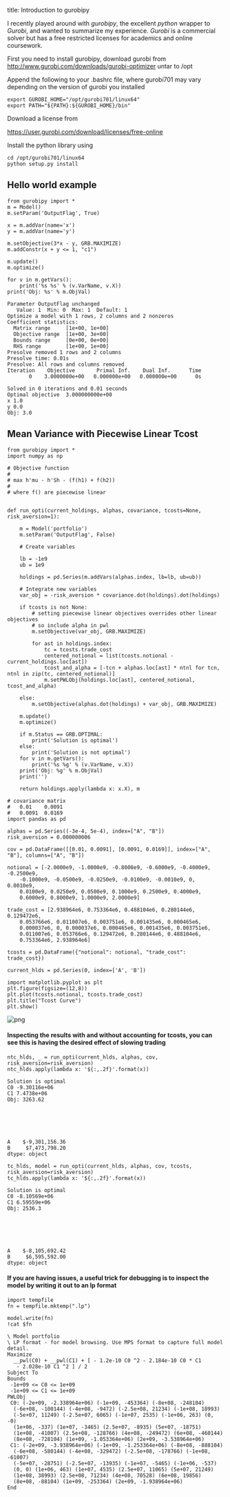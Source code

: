 title: Introduction to gurobipy

I recently played around with *gurobipy*, the excellent *python* wrapper to *Gurobi*, and wanted to summarize my experience. *Gurobi* is a commercial solver but has a free restricted licenses for academics and online coursework.

First you need to install gurobipy, download gurobi from http://www.gurobi.com/downloads/gurobi-optimizer
untar to /opt

Append the following to your .bashrc file, where gurobi701 may vary depending
on the version of gurobi you installed

```language-bash
export GUROBI_HOME="/opt/gurobi701/linux64"
export PATH="${PATH}:${GUROBI_HOME}/bin"
```

Download a license from

https://user.gurobi.com/download/licenses/free-online

Install the python library using

```language-bash
cd /opt/gurobi701/linux64
python setup.py install
```

## Hello world example


```language-python
from gurobipy import *
m = Model()
m.setParam('OutputFlag', True)

x = m.addVar(name='x')
y = m.addVar(name='y')

m.setObjective(3*x - y, GRB.MAXIMIZE)
m.addConstr(x + y <= 1, "c1")

m.update()
m.optimize()

for v in m.getVars():
    print('%s %s' % (v.VarName, v.X))
print('Obj: %s' % m.ObjVal)
```

    Parameter OutputFlag unchanged
       Value: 1  Min: 0  Max: 1  Default: 1
    Optimize a model with 1 rows, 2 columns and 2 nonzeros
    Coefficient statistics:
      Matrix range     [1e+00, 1e+00]
      Objective range  [1e+00, 3e+00]
      Bounds range     [0e+00, 0e+00]
      RHS range        [1e+00, 1e+00]
    Presolve removed 1 rows and 2 columns
    Presolve time: 0.01s
    Presolve: All rows and columns removed
    Iteration    Objective       Primal Inf.    Dual Inf.      Time
           0    3.0000000e+00   0.000000e+00   0.000000e+00      0s

    Solved in 0 iterations and 0.01 seconds
    Optimal objective  3.000000000e+00
    x 1.0
    y 0.0
    Obj: 3.0


## Mean Variance with Piecewise Linear Tcost


```language-python
from gurobipy import *
import numpy as np

# Objective function
#
# max h'mu - h'Sh - (f(h1) + f(h2))
#
# where f() are piecewise linear


def run_opti(current_holdings, alphas, covariance, tcosts=None, risk_aversion=1):

    m = Model('portfolio')
    m.setParam('OutputFlag', False)

    # Create variables

    lb = -1e9
    ub = 1e9

    holdings = pd.Series(m.addVars(alphas.index, lb=lb, ub=ub))

    # Integrate new variables
    var_obj = -risk_aversion * covariance.dot(holdings).dot(holdings)

    if tcosts is not None:
        # setting piecewise linear objectives overrides other linear objectives
        # so include alpha in pwl
        m.setObjective(var_obj, GRB.MAXIMIZE)

        for ast in holdings.index:
            tc = tcosts.trade_cost
            centered_notional = list(tcosts.notional - current_holdings.loc[ast])
            tcost_and_alpha = [-tcn + alphas.loc[ast] * ntnl for tcn, ntnl in zip(tc, centered_notional)]
            m.setPWLObj(holdings.loc[ast], centered_notional, tcost_and_alpha)

    else:
        m.setObjective(alphas.dot(holdings) + var_obj, GRB.MAXIMIZE)

    m.update()
    m.optimize()

    if m.Status == GRB.OPTIMAL:
        print('Solution is optimal')
    else:
        print('Solution is not optimal')
    for v in m.getVars():
        print('%s %g' % (v.VarName, v.X))
    print('Obj: %g' % m.ObjVal)
    print('')

    return holdings.apply(lambda x: x.X), m
```


```language-python
# covariance matrix
#   0.01    0.0091
#   0.0091  0.0169
import pandas as pd

alphas = pd.Series((-3e-4, 5e-4), index=["A", "B"])
risk_aversion = 0.000000006

cov = pd.DataFrame([[0.01, 0.0091], [0.0091, 0.0169]], index=["A", "B"], columns=["A", "B"])

notional = [-2.0000e9, -1.0000e9, -0.8000e9, -0.6000e9, -0.4000e9, -0.2500e9,
    -0.1000e9, -0.0500e9, -0.0250e9, -0.0100e9, -0.0010e9, 0, 0.0010e9,
    0.0100e9, 0.0250e9, 0.0500e9, 0.1000e9, 0.2500e9, 0.4000e9,
    0.6000e9, 0.8000e9, 1.0000e9, 2.0000e9]

trade_cost = [2.938964e6, 0.753364e6, 0.488104e6, 0.280144e6, 0.129472e6,
    0.053766e6, 0.011007e6, 0.003751e6, 0.001435e6, 0.000465e6,
    0.000037e6, 0, 0.000037e6, 0.000465e6, 0.001435e6, 0.003751e6,
    0.011007e6, 0.053766e6, 0.129472e6, 0.280144e6, 0.488104e6,
    0.753364e6, 2.938964e6]

tcosts = pd.DataFrame({"notional": notional, "trade_cost": trade_cost})

current_hlds = pd.Series(0, index=['A', 'B'])
```


```language-python
import matplotlib.pyplot as plt
plt.figure(figsize=(12,8))
plt.plot(tcosts.notional, tcosts.trade_cost)
plt.title("Tcost Curve")
plt.show()
```


![png](2017-09-10_gurobipy_files/2017-09-10_gurobipy_6_0.png)


#### Inspecting the results with and without accounting for tcosts, you can see this is having the desired effect of slowing trading


```language-python
ntc_hlds, _ = run_opti(current_hlds, alphas, cov, risk_aversion=risk_aversion)
ntc_hlds.apply(lambda x: '${:,.2f}'.format(x))
```

    Solution is optimal
    C0 -9.30116e+06
    C1 7.4738e+06
    Obj: 3263.62






    A    $-9,301,156.36
    B     $7,473,798.20
    dtype: object




```language-python
tc_hlds, model = run_opti(current_hlds, alphas, cov, tcosts, risk_aversion=risk_aversion)
tc_hlds.apply(lambda x: '${:,.2f}'.format(x))
```

    Solution is optimal
    C0 -8.10569e+06
    C1 6.59559e+06
    Obj: 2536.3






    A    $-8,105,692.42
    B     $6,595,592.00
    dtype: object



#### If you are having issues, a useful trick for debugging is to inspect the model by writing it out to an lp format


```language-python
import tempfile
fn = tempfile.mktemp(".lp")

model.write(fn)
!cat $fn
```

    \ Model portfolio
    \ LP format - for model browsing. Use MPS format to capture full model detail.
    Maximize
      __pwl(C0) + __pwl(C1) + [ - 1.2e-10 C0 ^2 - 2.184e-10 C0 * C1
       - 2.028e-10 C1 ^2 ] / 2
    Subject To
    Bounds
     -1e+09 <= C0 <= 1e+09
     -1e+09 <= C1 <= 1e+09
    PWLObj
     C0: (-2e+09, -2.338964e+06) (-1e+09, -453364) (-8e+08, -248104)
      (-6e+08, -100144) (-4e+08, -9472) (-2.5e+08, 21234) (-1e+08, 18993)
      (-5e+07, 11249) (-2.5e+07, 6065) (-1e+07, 2535) (-1e+06, 263) (0, -0)
      (1e+06, -337) (1e+07, -3465) (2.5e+07, -8935) (5e+07, -18751)
      (1e+08, -41007) (2.5e+08, -128766) (4e+08, -249472) (6e+08, -460144)
      (8e+08, -728104) (1e+09, -1.053364e+06) (2e+09, -3.538964e+06)
     C1: (-2e+09, -3.938964e+06) (-1e+09, -1.253364e+06) (-8e+08, -888104)
      (-6e+08, -580144) (-4e+08, -329472) (-2.5e+08, -178766) (-1e+08, -61007)
      (-5e+07, -28751) (-2.5e+07, -13935) (-1e+07, -5465) (-1e+06, -537)
      (0, 0) (1e+06, 463) (1e+07, 4535) (2.5e+07, 11065) (5e+07, 21249)
      (1e+08, 38993) (2.5e+08, 71234) (4e+08, 70528) (6e+08, 19856)
      (8e+08, -88104) (1e+09, -253364) (2e+09, -1.938964e+06)
    End

